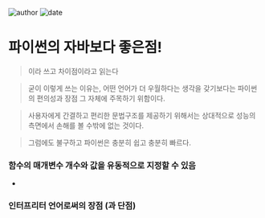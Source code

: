 ﻿
![author](https://img.shields.io/badge/author-daesungRa-lightgray.svg?style=flat-square)
![date](https://img.shields.io/badge/date-190521-lightgray.svg?style=flat-square)

# 파이썬의 자바보다 좋은점!

> 이라 쓰고 차이점이라고 읽는다

> 굳이 이렇게 쓰는 이유는, 어떤 언어가 더 우월하다는 생각을 갖기보다는 파이썬의 편의성과 장점 그 자체에 주목하기 위함이다.

> 사용자에게 간결하고 편리한 문법구조를 제공하기 위해서는 상대적으로 성능의 측면에서 손해를 볼 수밖에 없는 것이다.

> 그럼에도 불구하고 파이썬은 충분히 쉽고 충분히 빠르다.

### 함수의 매개변수 개수와 값을 유동적으로 지정할 수 있음

- 

### 인터프리터 언어로써의 장점 (과 단점)





